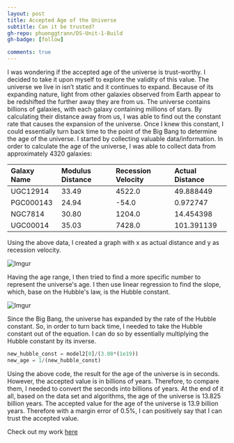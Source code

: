 ```yaml
---
layout: post
title: Accepted Age of the Universe 
subtitle: Can it be trusted?
gh-repo: phuonggtrann/DS-Unit-1-Build
gh-badge: [follow]

comments: true
---
```


I was wondering if the accepted age of the universe is trust-worthy. I decided to take it upon myself to explore the validity of this value. The universe we live in isn’t static and it continues to expand. Because of its expanding nature, light from other galaxies observed from Earth appear to be redshifted the further away they are from us. The universe contains billions of galaxies, with each galaxy containing millions of stars. By calculating their distance away from us, I was able to find out the constant rate that causes the expansion of the universe. Once I knew this constant, I could essentially turn back time to the point of the Big Bang to determine the age of the universe. I started by collecting valuable data/information. In order to calculate the age of the universe, I was able to collect data from approximately 4320 galaxies:

| Galaxy Name | Modulus Distance | Recession Velocity | Actual Distance |
| :------ |:--- | :--- | :--- |
| UGC12914 | 33.49 | 4522.0 | 49.888449 |
| PGC000143	 | 24.94 | -54.0 | 0.972747 |
| NGC7814 | 30.80	 | 1204.0 | 14.454398 |
| UGC00014 | 35.03 | 7428.0 | 101.391139 |

Using the above data, I created a graph with x as actual distance and y as recession velocity.

![Imgur](https://i.imgur.com/JfoJOMw.png)

Having the age range, I then tried to find a more specific number to represent the universe's age. I then use linear regression to find the slope, which, base on the Hubble's law, is the Hubble constant. 

![Imgur](https://i.imgur.com/vFeIKZh.png)

Since the Big Bang, the universe has expanded by the rate of the Hubble constant. So, in order to turn back time, I needed to take the Hubble constant out of the equation. I can do so by essentially multiplying the Hubble constant by its inverse.

~~~Python
new_hubble_const = model2[0]/(3.08*(1e19))
new_age = 1/(new_hubble_const)
~~~

Using the above code, the result for the age of the universe is in seconds. However, the accepted value is in billions of years. Therefore, to compare them, I needed to convert the seconds into billions of years. At the end of it all, based on the data set and algorithms, the age of the universe is 13.825 billion years. The accepted value for the age of the universe is 13.9 billion years. Therefore with a margin error of 0.5%, I can positively say that I can trust the accepted value.

Check out my work [here](https://colab.research.google.com/drive/1bF9nHEGGYvuFaLh7_4esDXt5HfO8d1yn?authuser=3#scrollTo=IAuq9LhvXRUU)
